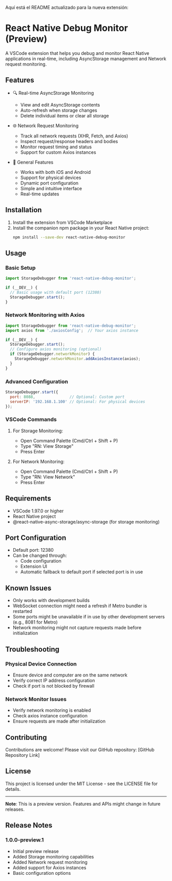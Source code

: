 Aquí está el README actualizado para la nueva extensión:

# React Native Debug Monitor (Preview)

A VSCode extension that helps you debug and monitor React Native applications in real-time, including AsyncStorage management and Network request monitoring.

## Features

- 🔍 Real-time AsyncStorage Monitoring
  - View and edit AsyncStorage contents
  - Auto-refresh when storage changes
  - Delete individual items or clear all storage
  
- 🌐 Network Request Monitoring
  - Track all network requests (XHR, Fetch, and Axios)
  - Inspect request/response headers and bodies
  - Monitor request timing and status
  - Support for custom Axios instances

- 🚀 General Features
  - Works with both iOS and Android
  - Support for physical devices
  - Dynamic port configuration
  - Simple and intuitive interface
  - Real-time updates

## Installation

1. Install the extension from VSCode Marketplace
2. Install the companion npm package in your React Native project:
   ```bash
   npm install --save-dev react-native-debug-monitor
   ```

## Usage

### Basic Setup
```javascript
import StorageDebugger from 'react-native-debug-monitor';

if (__DEV__) {
  // Basic usage with default port (12380)
  StorageDebugger.start();
}
```

### Network Monitoring with Axios
```javascript
import StorageDebugger from 'react-native-debug-monitor';
import axios from './axiosConfig';  // Your axios instance

if (__DEV__) {
  StorageDebugger.start();
  // Configure axios monitoring (optional)
  if (StorageDebugger.networkMonitor) {
    StorageDebugger.networkMonitor.addAxiosInstance(axios);
  }
}
```

### Advanced Configuration
```javascript
StorageDebugger.start({
  port: 8088,               // Optional: Custom port
  serverIP: '192.168.1.100' // Optional: For physical devices
});
```

### VSCode Commands
1. For Storage Monitoring:
   - Open Command Palette (Cmd/Ctrl + Shift + P)
   - Type "RN: View Storage"
   - Press Enter

2. For Network Monitoring:
   - Open Command Palette (Cmd/Ctrl + Shift + P)
   - Type "RN: View Network"
   - Press Enter

## Requirements

- VSCode 1.97.0 or higher
- React Native project
- @react-native-async-storage/async-storage (for storage monitoring)

## Port Configuration

- Default port: 12380
- Can be changed through:
  - Code configuration
  - Extension UI
  - Automatic fallback to default port if selected port is in use

## Known Issues

- Only works with development builds
- WebSocket connection might need a refresh if Metro bundler is restarted
- Some ports might be unavailable if in use by other development servers (e.g., 8081 for Metro)
- Network monitoring might not capture requests made before initialization

## Troubleshooting

### Physical Device Connection
- Ensure device and computer are on the same network
- Verify correct IP address configuration
- Check if port is not blocked by firewall

### Network Monitor Issues
- Verify network monitoring is enabled
- Check axios instance configuration
- Ensure requests are made after initialization

## Contributing

Contributions are welcome! Please visit our GitHub repository:
[GitHub Repository Link]

## License

This project is licensed under the MIT License - see the LICENSE file for details.

---
**Note**: This is a preview version. Features and APIs might change in future releases.

## Release Notes

### 1.0.0-preview.1
- Initial preview release
- Added Storage monitoring capabilities
- Added Network request monitoring
- Added support for Axios instances
- Basic configuration options